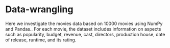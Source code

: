 # Data-wrangling
Here we investigate the movies data based on 10000 movies using NumPy and Pandas.. For each movie, the dataset includes information on aspects such as popularity, budget, revenue, cast, directors, production house, date of release, runtime, and its rating.

